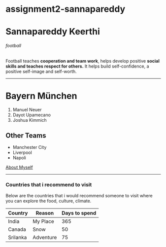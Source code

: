 # assignment2-sannapareddy
# Sannapareddy Keerthi
###### football

Football teaches **cooperation and team work**, helps develop positive **social skills and teaches respect for others.** It helps build self-confidence, a positive self-image and self-worth.

---
# Bayern München
1. Manuel Neuer
1. Dayot Upamecano
1. Joshua Kimmich

## Other Teams
* Manchester City
* Liverpool
* Napoli

[About Myself](AboutMe.md)

---
### Countries that i recommend to visit

Below are the countries that i would recommend someone to visit where you can explore the food, culture, climate.

| Country | Reason | Days to spend |
| --- | --- | --- |
| India | My Place | 365 |
| Canada | Snow | 50 |
| Srilanka | Adventure | 75 |

